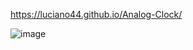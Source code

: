 https://luciano44.github.io/Analog-Clock/

![image](https://user-images.githubusercontent.com/42896706/170891649-1706b74b-d261-4417-9b35-23f3712b57cd.png)
